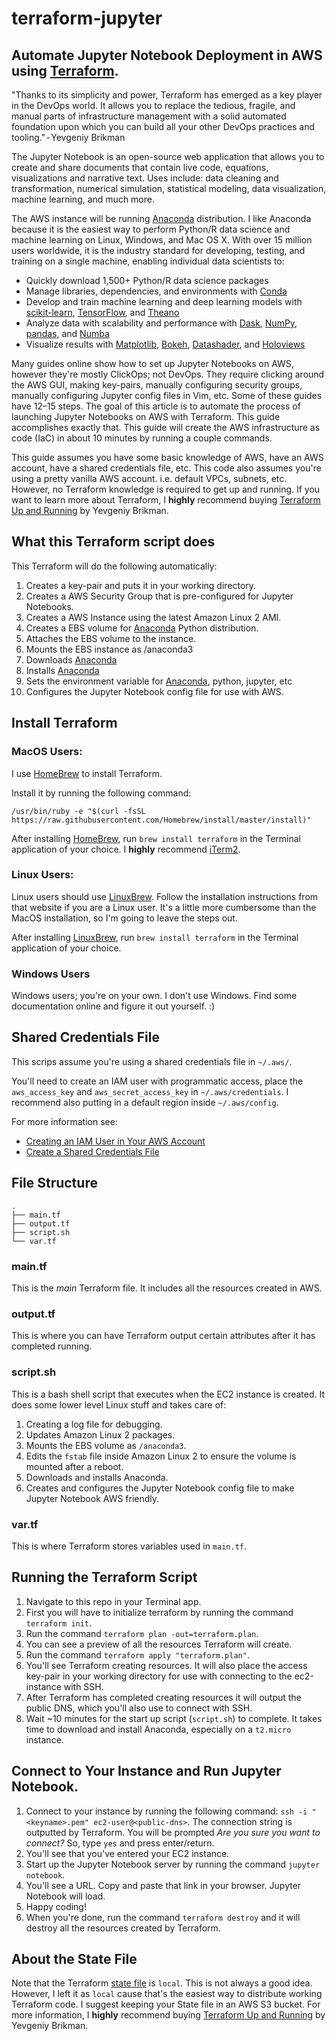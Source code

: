 # terraform-jupyter
## Automate Jupyter Notebook Deployment in AWS using [Terraform](https://www.terraform.io). 

"Thanks to its simplicity and power, Terraform has emerged as a key player in the DevOps world. It allows you to replace the tedious, fragile, and manual parts of infrastructure management with a solid automated foundation upon which you can build all your other DevOps practices and tooling." - Yevgeniy Brikman

The Jupyter Notebook is an open-source web application that allows you to create and share documents that contain live code, equations, visualizations and narrative text. Uses include: data cleaning and transformation, numerical simulation, statistical modeling, data visualization, machine learning, and much more.

The AWS instance will be running [Anaconda](https://www.anaconda.com/distribution/) distribution. I like Anaconda because it is the easiest way to perform Python/R data science and machine learning on Linux, Windows, and Mac OS X. With over 15 million users worldwide, it is the industry standard for developing, testing, and training on a single machine, enabling individual data scientists to:

- Quickly download 1,500+ Python/R data science packages
- Manage libraries, dependencies, and environments with [Conda](https://conda.io/docs/)
- Develop and train machine learning and deep learning models with [scikit-learn](https://scikit-learn.org/stable/), [TensorFlow](https://www.tensorflow.org/), and [Theano](https://pypi.org/project/Theano/)
- Analyze data with scalability and performance with [Dask](https://dask.org/), [NumPy](http://www.numpy.org/), [pandas](https://pandas.pydata.org/), and [Numba](http://numba.pydata.org/)
- Visualize results with [Matplotlib](https://matplotlib.org/), [Bokeh](https://bokeh.pydata.org/en/latest/), [Datashader](http://datashader.org/), and [Holoviews](http://holoviews.org/)

Many guides online show how to set up Jupyter Notebooks on AWS, however they're mostly ClickOps; not DevOps. They require clicking around the AWS GUI, making key-pairs, manually configuring security groups, manually configuring Jupyter config files in Vim, etc. Some of these guides have 12–15 steps. The goal of this article is to automate the process of launching Jupyter Notebooks on AWS with Terraform. This guide accomplishes exactly that. This guide will create the AWS infrastructure as code (IaC) in about 10 minutes by running a couple commands.

This guide assumes you have some basic knowledge of AWS, have an AWS account, have a shared credentials file, etc. This code also assumes you're using a pretty vanilla AWS account. i.e. default VPCs, subnets, etc. However, no Terraform knowledge is required to get up and running. If you want to learn more about Terraform, I **highly** recommend buying [Terraform Up and Running](https://www.amazon.com/Terraform-Running-Writing-Infrastructure-Code/dp/1492046906/ref=sr_1_1?keywords=terraform+up+and+running&qid=1571417701&sr=8-1) by Yevgeniy Brikman.

## What this Terraform script does
This Terraform will do the following automatically:

1. Creates a key-pair and puts it in your working directory.
1. Creates a AWS Security Group that is pre-configured for Jupyter Notebooks.
1. Creates a AWS Instance using the latest Amazon Linux 2 AMI.
1. Creates a EBS volume for [Anaconda](https://www.anaconda.com) Python distribution.
1. Attaches the EBS volume to the instance.
1. Mounts the EBS instance as /anaconda3
1. Downloads [Anaconda](https://www.anaconda.com)
1. Installs [Anaconda](https://www.anaconda.com)
1. Sets the environment variable for [Anaconda](https://www.anaconda.com), python, jupyter, etc
1. Configures the Jupyter Notebook config file for use with AWS.

## Install Terraform
### MacOS Users:
I use [HomeBrew](https://brew.sh) to install Terraform.

Install it by running the following command:

`/usr/bin/ruby -e "$(curl -fsSL https://raw.githubusercontent.com/Homebrew/install/master/install)"`

After installing [HomeBrew](https://brew.sh), run `brew install terraform` in the Terminal application of your choice. I **highly** recommend [iTerm2](https://iterm2.com).

### Linux Users:
Linux users should use [LinuxBrew](https://docs.brew.sh/Homebrew-on-Linux). Follow the installation instructions from that website if you are a Linux user. It's a little more cumbersome than the MacOS installation, so I'm going to leave the steps out.

After installing [LinuxBrew](https://docs.brew.sh/Homebrew-on-Linux), run `brew install terraform` in the Terminal application of your choice.

### Windows Users
Windows users; you're on your own. I don't use Windows. Find some documentation online and figure it out yourself. :)

## Shared Credentials File
This scrips assume you're using a shared credentials file in `~/.aws/`.

You'll need to create an IAM user with programmatic access, place the `aws_access_key` and `aws_secret_access_key` in `~/.aws/credentials`. I recommend also putting in a default region inside `~/.aws/config`.

For more information see:
* [Creating an IAM User in Your AWS Account](https://docs.aws.amazon.com/IAM/latest/UserGuide/id_users_create.html)
* [Create a Shared Credentials File](https://docs.aws.amazon.com/ses/latest/DeveloperGuide/create-shared-credentials-file.html)

## File Structure
```
.
├── main.tf
├── output.tf
├── script.sh
└── var.tf
```

### main.tf
This is the *main* Terraform file. It includes all the resources created in AWS.

### output.tf
This is where you can have Terraform output certain attributes after it has completed running.

### script.sh
This is a bash shell script that executes when the EC2 instance is created. It does some lower level Linux stuff and takes care of:

1. Creating a log file for debugging.
1. Updates Amazon Linux 2 packages.
1. Mounts the EBS volume as `/anaconda3`.
1. Edits the `fstab` file inside Amazon Linux 2 to ensure the volume is mounted after a reboot.
1. Downloads and installs Anaconda.
1. Creates and configures the Jupyter Notebook config file to make Jupyter Notebook AWS friendly.

### var.tf
This is where Terraform stores variables used in `main.tf`.


## Running the Terraform Script

1. Navigate to this repo in your Terminal app.
1. First you will have to initialize terraform by running the command `terraform init`.
1. Run the command `terraform plan -out=terraform.plan`.
1. You can see a preview of all the resources Terraform will create.
1. Run the command `terraform apply "terraform.plan"`.
1. You'll see Terraform creating resources. It will also place the access key-pair in your working directory for use with connecting to the ec2-instance with SSH.
1. After Terraform has completed creating resources it will output the public DNS, which you'll also use to connect with SSH.
1. Wait ~10 minutes for the start up script (`script.sh`) to complete. It takes time to download and install Anaconda, especially on a `t2.micro` instance.

## Connect to Your Instance and Run Jupyter Notebook.
1. Connect to your instance by running the following command: `ssh -i "<keyname>.pem" ec2-user@<public-dns>`. The connection string is outputted by Terraform. You will be prompted *Are you sure you want to connect?* So, type `yes` and press enter/return.
1. You'll see that you've entered your EC2 instance.
1. Start up the Jupyter Notebook server by running the command `jupyter notebook`.
1. You'll see a URL. Copy and paste that link in your browser. Jupyter Notebook will load.
1. Happy coding!
1. When you're done, run the command `terraform destroy` and it will destroy all the resources created by Terraform.

## About the State File

Note that the Terraform [state file](https://www.terraform.io/docs/state/index.html) is `local`. This is not always a good idea. However, I left it as `local` cause that's the easiest way to distribute working Terraform code. I suggest keeping your State file in an AWS S3 bucket. For more information, I **highly** recommend buying [Terraform Up and Running](https://www.amazon.com/Terraform-Running-Writing-Infrastructure-Code/dp/1492046906/ref=sr_1_1?keywords=terraform+up+and+running&qid=1571417701&sr=8-1) by Yevgeniy Brikman.